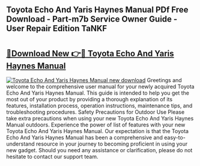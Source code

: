 ## Toyota Echo And Yaris Haynes Manual PDf Free Download - Part-m7b Service Owner Guide - User Repair Edition TaNKF

# <h2><a href="http://bc7776.oget.top/?id=Toyota+Echo+And+Yaris+Haynes+Manual">🔗Download New 👉🔴 Toyota Echo And Yaris Haynes Manual</a></h2>

[![Toyota Echo And Yaris Haynes Manual new download](https://i.imgur.com/5g1atiW.png)](http://bc7776.oget.top/?id=Toyota+Echo+And+Yaris+Haynes+Manual)
Greetings and welcome to the comprehensive user manual for your newly acquired Toyota Echo And Yaris Haynes Manual. This guide is intended to help you get the most out of your product by providing a thorough explanation of its features, installation process, operation instructions, maintenance tips, and troubleshooting procedures. Safety Precautions for Outdoor Use Please take extra precautions when using your new Toyota Echo And Yaris Haynes Manual outdoors. Experience the power of list of features with your new Toyota Echo And Yaris Haynes Manual. Our expectation is that the Toyota Echo And Yaris Haynes Manual has been a comprehensive and easy-to-understand resource in your journey to becoming proficient in using your new gadget. Should you need any assistance or clarification, please do not hesitate to contact our support team.

